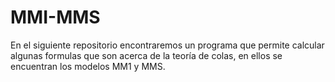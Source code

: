 # MMI-MMS

En el siguiente repositorio encontraremos un programa que permite calcular algunas formulas que son acerca de la teoría de colas, en ellos se encuentran los modelos MM1 y MMS.